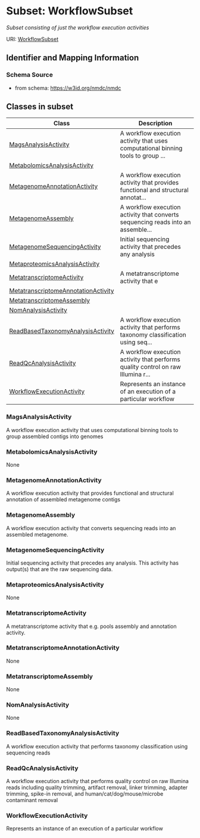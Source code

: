 # Subset: WorkflowSubset


_Subset consisting of just the workflow execution activities_



URI: [WorkflowSubset](WorkflowSubset.md)




## Identifier and Mapping Information







### Schema Source


* from schema: https://w3id.org/nmdc/nmdc
































        

        

        

        

        

        

        

        

        

        

        

        

        





































































































































































































































































































































































































































































































































































































































































































































































































































































































































































































































































## Classes in subset

| Class | Description |
| --- | --- |
| [MagsAnalysisActivity](MagsAnalysisActivity.md) | A workflow execution activity that uses computational binning tools to group ... |
| [MetabolomicsAnalysisActivity](MetabolomicsAnalysisActivity.md) |  |
| [MetagenomeAnnotationActivity](MetagenomeAnnotationActivity.md) | A workflow execution activity that provides functional and structural annotat... |
| [MetagenomeAssembly](MetagenomeAssembly.md) | A workflow execution activity that converts sequencing reads into an assemble... |
| [MetagenomeSequencingActivity](MetagenomeSequencingActivity.md) | Initial sequencing activity that precedes any analysis |
| [MetaproteomicsAnalysisActivity](MetaproteomicsAnalysisActivity.md) |  |
| [MetatranscriptomeActivity](MetatranscriptomeActivity.md) | A metatranscriptome activity that e |
| [MetatranscriptomeAnnotationActivity](MetatranscriptomeAnnotationActivity.md) |  |
| [MetatranscriptomeAssembly](MetatranscriptomeAssembly.md) |  |
| [NomAnalysisActivity](NomAnalysisActivity.md) |  |
| [ReadBasedTaxonomyAnalysisActivity](ReadBasedTaxonomyAnalysisActivity.md) | A workflow execution activity that performs taxonomy classification using seq... |
| [ReadQcAnalysisActivity](ReadQcAnalysisActivity.md) | A workflow execution activity that performs quality control on raw Illumina r... |
| [WorkflowExecutionActivity](WorkflowExecutionActivity.md) | Represents an instance of an execution of a particular workflow |































### MagsAnalysisActivity

A workflow execution activity that uses computational binning tools to group assembled contigs into genomes


### MetabolomicsAnalysisActivity

None
### MetagenomeAnnotationActivity

A workflow execution activity that provides functional and structural annotation of assembled metagenome contigs
### MetagenomeAssembly

A workflow execution activity that converts sequencing reads into an assembled metagenome.
### MetagenomeSequencingActivity

Initial sequencing activity that precedes any analysis.  This activity has output(s) that are the raw sequencing data.
### MetaproteomicsAnalysisActivity

None
### MetatranscriptomeActivity

A metatranscriptome activity that e.g. pools assembly and annotation activity.
### MetatranscriptomeAnnotationActivity

None
### MetatranscriptomeAssembly

None


### NomAnalysisActivity

None















### ReadBasedTaxonomyAnalysisActivity

A workflow execution activity that performs taxonomy classification using sequencing reads
### ReadQcAnalysisActivity

A workflow execution activity that performs quality control on raw Illumina reads including quality trimming, artifact removal, linker trimming, adapter trimming, spike-in removal, and human/cat/dog/mouse/microbe contaminant removal








### WorkflowExecutionActivity

Represents an instance of an execution of a particular workflow






